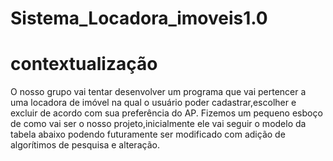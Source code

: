 # Sistema_Locadora_imoveis1.0
# contextualização 
O nosso grupo vai tentar desenvolver um programa que vai pertencer a uma locadora de imóvel na qual o usuário poder cadastrar,escolher e excluir de acordo com sua preferência do AP.
Fizemos um pequeno esboço de como vai ser o nosso projeto,inicialmente ele vai seguir o modelo da tabela abaixo podendo futuramente ser modificado com adição de algorítimos de pesquisa e alteração.
